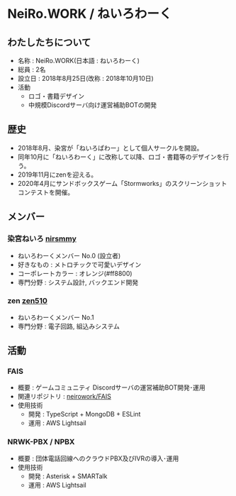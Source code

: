 # NeiRo.WORK / ねいろわーく

## わたしたちについて
- 名称 : NeiRo.WORK(日本語 : ねいろわーく)
- 総員 : 2名
- 設立日 : 2018年8月25日(改称 : 2018年10月10日)
- 活動
  - ロゴ・書籍デザイン
  - 中規模Discordサーバ向け運営補助BOTの開発

## 歴史
- 2018年8月、染宮が「ねいろぱわー」として個人サークルを開設。
- 同年10月に「ねいろわーく」に改称して以降、ロゴ・書籍等のデザインを行う。
- 2019年11月にzenを迎える。
- 2020年4月にサンドボックスゲーム「Stormworks」のスクリーンショットコンテストを開催。


## メンバー
### 染宮ねいろ [nirsmmy](https://github.com/nirsmmy)
- ねいろわーくメンバー No.0 (設立者)
- 好きなもの : メトロチックで可愛いデザイン
- コーポレートカラー : オレンジ(#ff8800)
- 専門分野 : システム設計, バックエンド開発

### zen [zen510](https://github.com/zen510)
- ねいろわーくメンバー No.1
- 専門分野 : 電子回路, 組込みシステム

## 活動
### FAIS
- 概要 : ゲームコミュニティ Discordサーバの運営補助BOT開発･運用
- 関連リポジトリ : [neirowork/FAIS](https://github.com/neirowork/FAIS)
- 使用技術
  - 開発 : TypeScript + MongoDB + ESLint
  - 運用 : AWS Lightsail

### NRWK-PBX / NPBX
- 概要 : 団体電話回線へのクラウドPBX及びIVRの導入･運用
- 使用技術
  - 開発 : Asterisk + SMARTalk
  - 運用 : AWS Lightsail
